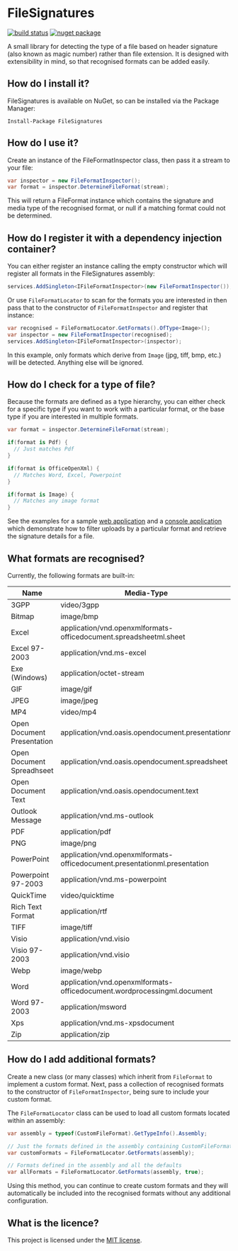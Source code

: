 # FileSignatures

[![build status](https://ci.appveyor.com/api/projects/status/github/neilharvey/filesignatures?svg=true)](https://ci.appveyor.com/project/neilharvey/filesignatures)
[![nuget package](https://badge.fury.io/nu/FileSignatures.svg)](https://www.nuget.org/packages/FileSignatures)

A small library for detecting the type of a file based on header signature (also known as magic number) rather than file extension.  It is designed with extensibility in mind, so that recognised formats can be added easily.

## How do I install it?

FileSignatures is available on NuGet, so can be installed via the Package Manager:

```
Install-Package FileSignatures
```

## How do I use it?

Create an instance of the FileFormatInspector class, then pass it a stream to your file:

```cs
var inspector = new FileFormatInspector();
var format = inspector.DetermineFileFormat(stream);
```

This will return a FileFormat instance which contains the signature and media type of the recognised format,
or null if a matching format could not be determined.

## How do I register it with a dependency injection container?

You can either register an instance calling the empty constructor which will register all formats in the FileSignatures assembly:

```cs
services.AddSingleton<IFileFormatInspector>(new FileFormatInspector());
```

Or use `FileFormatLocator` to scan for the formats you are interested in then pass that to the constructor of `FileFormatInspector` and register that instance:

```cs
var recognised = FileFormatLocator.GetFormats().OfType<Image>();
var inspector = new FileFormatInspector(recognised);
services.AddSingleton<IFileFormatInspector>(inspector);
```

In this example, only formats which derive from `Image` (jpg, tiff, bmp, etc.) will be detected.  Anything else will be ignored.

## How do I check for a type of file?

Because the formats are defined as a type hierarchy, you can either check for a specific type if you want
to work with a particular format, or the base type if you are interested in multiple formats.

```cs
var format = inspector.DetermineFileFormat(stream);

if(format is Pdf) {
  // Just matches Pdf
}

if(format is OfficeOpenXml) {
  // Matches Word, Excel, Powerpoint
}

if(format is Image) {
  // Matches any image format
}

```

See the examples for a sample [web application](https://github.com/neilharvey/FileSignatures/tree/master/examples/WebApplication) and a [console application](https://github.com/neilharvey/FileSignatures/tree/master/examples/ConsoleApplication) which demonstrate how to filter uploads by a particular format and retrieve the signature details for a file.

## What formats are recognised?

Currently, the following formats are built-in:

| Name                       | Media-Type                                                                | Extension
|----------------------------|---------------------------------------------------------------------------|--------
| 3GPP                       | video/3gpp                                                                | .3gp
| Bitmap                     | image/bmp                                                                 | .bmp
| Excel                      | application/vnd.openxmlformats-officedocument.spreadsheetml.sheet         | .xlsx
| Excel 97-2003              | application/vnd.ms-excel                                                  | .xls
| Exe (Windows)              | application/octet-stream                                                  | .exe
| GIF                        | image/gif                                                                 | .gif
| JPEG                       | image/jpeg                                                                | .jpeg
| MP4                        | video/mp4                                                                 | .mp4
| Open Document Presentation | application/vnd.oasis.opendocument.presentationn                          | .odp
| Open Document Spreadhseet  | application/vnd.oasis.opendocument.spreadsheet                            | .ods
| Open Document Text         | application/vnd.oasis.opendocument.text                                   | .odt
| Outlook Message            | application/vnd.ms-outlook                                                | .msg
| PDF                        | application/pdf                                                           | .pdf
| PNG                        | image/png                                                                 | .png
| PowerPoint                 | application/vnd.openxmlformats-officedocument.presentationml.presentation | .pptx
| Powerpoint 97-2003         | application/vnd.ms-powerpoint                                             | .ppt
| QuickTime                  | video/quicktime                                                           | .mov
| Rich Text Format           | application/rtf                                                           | .rtf
| TIFF                       | image/tiff                                                                | .tif
| Visio                      | application/vnd.visio                                                     | .vsdx
| Visio 97-2003              | application/vnd.visio                                                     | .vsd
| Webp                       | image/webp                                                                | .webp
| Word                       | application/vnd.openxmlformats-officedocument.wordprocessingml.document   | .docx
| Word 97-2003               | application/msword                                                        | .doc
| Xps                        | application/vnd.ms-xpsdocument                                            | .xps
| Zip                        | application/zip                                                           | .zip

## How do I add additional formats?

Create a new class (or many classes) which inherit from `FileFormat` to implement a custom format. Next, pass a collection of recognised formats to the constructor of `FileFormatInspector`, being sure to include your custom format.

The `FileFormatLocator` class can be used to load all custom formats located within an assembly:

```cs
var assembly = typeof(CustomFileFormat).GetTypeInfo().Assembly;

// Just the formats defined in the assembly containing CustomFileFormat
var customFormats = FileFormatLocator.GetFormats(assembly);

// Formats defined in the assembly and all the defaults
var allFormats = FileFormatLocator.GetFormats(assembly, true);
```

Using this method, you can continue to create custom formats and they will automatically be included into the recognised formats without any additional configuration.

## What is the licence?

This project is licensed under the [MIT license](LICENSE).
